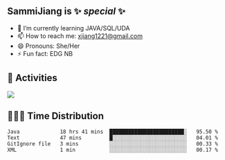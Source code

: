 ## SammiJiang is  ✨ _special_ ✨ 


- 🌱 I’m currently learning JAVA/SQL/UDA
- 📫 How to reach me: xjiang1221@gmail.com
- 😄 Pronouns: She/Her
- ⚡ Fun fact: EDG NB
## 👾 Activities 

![](https://github-readme-stats.vercel.app/api?username=SammiJiang&theme=gruvbox )

## 👩🏼‍💻 Time Distribution 

<!--START_SECTION:waka-->

```text
Java             18 hrs 41 mins  ████████████████████████░   95.50 %
Text             47 mins         █░░░░░░░░░░░░░░░░░░░░░░░░   04.01 %
GitIgnore file   3 mins          ░░░░░░░░░░░░░░░░░░░░░░░░░   00.33 %
XML              1 min           ░░░░░░░░░░░░░░░░░░░░░░░░░   00.17 %
```

<!--END_SECTION:waka-->

